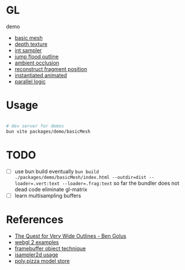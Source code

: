 # GL

demo
- [basic mesh](https://platane.github.io/gl-experiments/demo/basicMesh)
- [depth texture](https://platane.github.io/gl-experiments/demo/depthTexture)
- [int sampler](https://platane.github.io/gl-experiments/demo/intSampler)
- [jump flood outline](https://platane.github.io/gl-experiments/demo/jumpFloodOutline)
- [ambient occlusion](https://platane.github.io/gl-experiments/demo/ambientOcclusion)
- [reconstruct fragment position](https://platane.github.io/gl-experiments/demo/reconstructFragmentPosition)
- [instantiated animated](https://platane.github.io/gl-experiments/demo/instantiatedAnimated)
- [parallel logic](https://platane.github.io/gl-experiments/demo/parallelLogic)

# Usage

```sh

# dev server for demos
bun vite packages/demo/basicMesh

```

# TODO

- [ ] use bun build eventually
      `bun build ./packages/demo/basicMesh/index.html --outdir=dist --loader=.vert:text --loader=.frag:text`
      so far the bundler does not dead code eliminate gl-matrix
- [ ] learn multisampling buffers

# References

- [The Quest for Very Wide Outlines - Ben Golus](https://bgolus.medium.com/the-quest-for-very-wide-outlines-ba82ed442cd9)
- [webgl 2 examples](https://github.com/tsherif/webgl2examples)
- [framebuffer object technique](https://www.youtube.com/@osakaandrew/videos)
- [isampler2d usage](https://github.com/aadebdeb/Sample_WebGL2_IntegerTexture)
- [poly.pizza model store](https://poly.pizza/)
